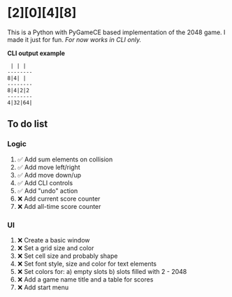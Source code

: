 # [2][0][4][8]

This is a Python with PyGameCE based implementation of the 2048 game. I made it just for fun.
*For now works in CLI only.*

**CLI output example**

```
 | | |
--------
8|4| |
--------
8|4|2|2
--------
4|32|64|
```

## To do list

### Logic

1. ✅ Add sum elements on collision
2. ✅ Add move left/right
3. ✅ Add move down/up
4. ✅ Add CLI controls
5. ✅ Add "undo" action
6. :x: Add current score counter
7. :x: Add all-time score counter

### UI

1. :x: Create a basic window
2. :x: Set a grid size and color
3. :x: Set cell size and probably shape
4. :x: Set font style, size and color for text elements
5. :x: Set colors for:
  a) empty slots
  b) slots filled with 2 - 2048
6. :x: Add a game name title and a table for scores
7. :x: Add start menu
